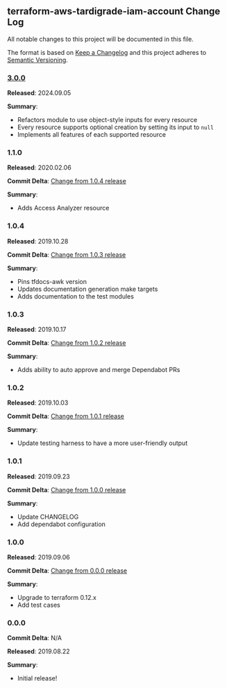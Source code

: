 ## terraform-aws-tardigrade-iam-account Change Log

All notable changes to this project will be documented in this file.

The format is based on [Keep a Changelog](http://keepachangelog.com/) and this project adheres to [Semantic Versioning](http://semver.org/).

### [3.0.0](https://github.com/plus3it/terraform-aws-tardigrade-config/releases/tag/3.0.0)

**Released**: 2024.09.05

**Summary**:

*   Refactors module to use object-style inputs for every resource
*   Every resource supports optional creation by setting its input to `null`
*   Implements all features of each supported resource

### 1.1.0

**Released**: 2020.02.06

**Commit Delta**: [Change from 1.0.4 release](https://github.com/plus3it/terraform-aws-tardigrade-iam-account/compare/1.0.4...1.1.0)

**Summary**:

*   Adds Access Analyzer resource

### 1.0.4

**Released**: 2019.10.28

**Commit Delta**: [Change from 1.0.3 release](https://github.com/plus3it/terraform-aws-tardigrade-iam-account/compare/1.0.3...1.0.4)

**Summary**:

*   Pins tfdocs-awk version
*   Updates documentation generation make targets
*   Adds documentation to the test modules

### 1.0.3

**Released**: 2019.10.17

**Commit Delta**: [Change from 1.0.2 release](https://github.com/plus3it/terraform-aws-tardigrade-iam-account/compare/1.0.2...1.0.3)

**Summary**:

*   Adds ability to auto approve and merge Dependabot PRs

### 1.0.2

**Released**: 2019.10.03

**Commit Delta**: [Change from 1.0.1 release](https://github.com/plus3it/terraform-aws-tardigrade-iam-account/compare/1.0.1...1.0.2)

**Summary**:

*   Update testing harness to have a more user-friendly output

### 1.0.1

**Released**: 2019.09.23

**Commit Delta**: [Change from 1.0.0 release](https://github.com/plus3it/terraform-aws-tardigrade-iam-account/compare/1.0.0...1.0.1)

**Summary**:

*   Update CHANGELOG
*   Add dependabot configuration

### 1.0.0

**Released**: 2019.09.06

**Commit Delta**: [Change from 0.0.0 release](https://github.com/plus3it/terraform-aws-tardigrade-iam-account/compare/0.0.0...1.0.0)

**Summary**:

*   Upgrade to terraform 0.12.x
*   Add test cases

### 0.0.0

**Commit Delta**: N/A

**Released**: 2019.08.22

**Summary**:

*   Initial release!
